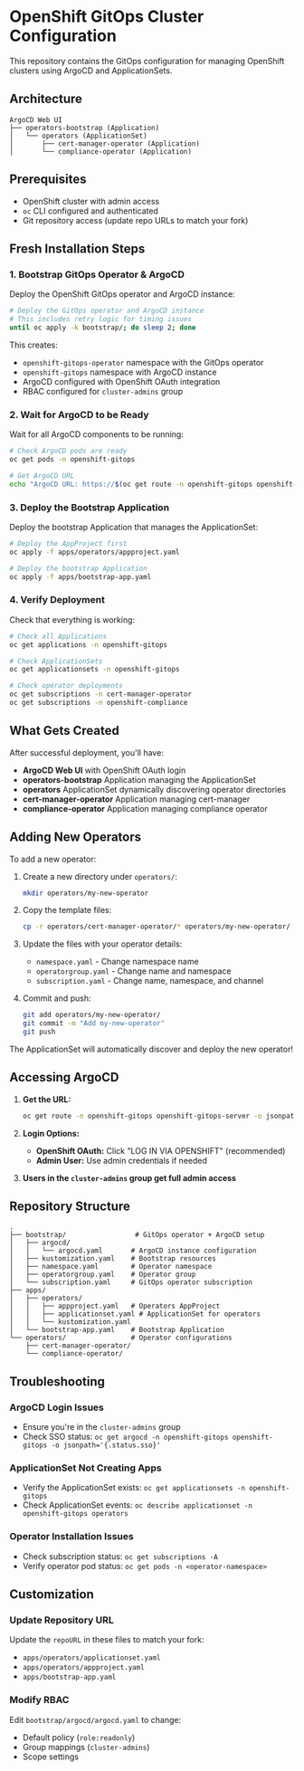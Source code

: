 # OpenShift GitOps Cluster Configuration

This repository contains the GitOps configuration for managing OpenShift clusters using ArgoCD and ApplicationSets.

## Architecture

```
ArgoCD Web UI
├── operators-bootstrap (Application)
│   └── operators (ApplicationSet)
│       ├── cert-manager-operator (Application)
│       └── compliance-operator (Application)
```

## Prerequisites

- OpenShift cluster with admin access
- `oc` CLI configured and authenticated
- Git repository access (update repo URLs to match your fork)

## Fresh Installation Steps

### 1. Bootstrap GitOps Operator & ArgoCD

Deploy the OpenShift GitOps operator and ArgoCD instance:

```bash
# Deploy the GitOps operator and ArgoCD instance
# This includes retry logic for timing issues
until oc apply -k bootstrap/; do sleep 2; done
```

This creates:
- `openshift-gitops-operator` namespace with the GitOps operator
- `openshift-gitops` namespace with ArgoCD instance
- ArgoCD configured with OpenShift OAuth integration
- RBAC configured for `cluster-admins` group

### 2. Wait for ArgoCD to be Ready

Wait for all ArgoCD components to be running:

```bash
# Check ArgoCD pods are ready
oc get pods -n openshift-gitops

# Get ArgoCD URL
echo "ArgoCD URL: https://$(oc get route -n openshift-gitops openshift-gitops-server -o jsonpath='{.spec.host}')"
```

### 3. Deploy the Bootstrap Application

Deploy the bootstrap Application that manages the ApplicationSet:

```bash
# Deploy the AppProject first
oc apply -f apps/operators/appproject.yaml

# Deploy the bootstrap Application
oc apply -f apps/bootstrap-app.yaml
```

### 4. Verify Deployment

Check that everything is working:

```bash
# Check all Applications
oc get applications -n openshift-gitops

# Check ApplicationSets
oc get applicationsets -n openshift-gitops

# Check operator deployments
oc get subscriptions -n cert-manager-operator
oc get subscriptions -n openshift-compliance
```

## What Gets Created

After successful deployment, you'll have:

- **ArgoCD Web UI** with OpenShift OAuth login
- **operators-bootstrap** Application managing the ApplicationSet
- **operators** ApplicationSet dynamically discovering operator directories
- **cert-manager-operator** Application managing cert-manager
- **compliance-operator** Application managing compliance operator

## Adding New Operators

To add a new operator:

1. Create a new directory under `operators/`:
   ```bash
   mkdir operators/my-new-operator
   ```

2. Copy the template files:
   ```bash
   cp -r operators/cert-manager-operator/* operators/my-new-operator/
   ```

3. Update the files with your operator details:
   - `namespace.yaml` - Change namespace name
   - `operatorgroup.yaml` - Change name and namespace
   - `subscription.yaml` - Change name, namespace, and channel

4. Commit and push:
   ```bash
   git add operators/my-new-operator/
   git commit -m "Add my-new-operator"
   git push
   ```

The ApplicationSet will automatically discover and deploy the new operator!

## Accessing ArgoCD

1. **Get the URL:**
   ```bash
   oc get route -n openshift-gitops openshift-gitops-server -o jsonpath='{.spec.host}'
   ```

2. **Login Options:**
   - **OpenShift OAuth:** Click "LOG IN VIA OPENSHIFT" (recommended)
   - **Admin User:** Use admin credentials if needed

3. **Users in the `cluster-admins` group get full admin access**

## Repository Structure

```
.
├── bootstrap/                 # GitOps operator + ArgoCD setup
│   ├── argocd/
│   │   └── argocd.yaml       # ArgoCD instance configuration
│   ├── kustomization.yaml    # Bootstrap resources
│   ├── namespace.yaml        # Operator namespace
│   ├── operatorgroup.yaml    # Operator group
│   └── subscription.yaml     # GitOps operator subscription
├── apps/
│   ├── operators/
│   │   ├── appproject.yaml   # Operators AppProject
│   │   ├── applicationset.yaml # ApplicationSet for operators
│   │   └── kustomization.yaml
│   └── bootstrap-app.yaml    # Bootstrap Application
└── operators/                # Operator configurations
    ├── cert-manager-operator/
    └── compliance-operator/
```

## Troubleshooting

### ArgoCD Login Issues
- Ensure you're in the `cluster-admins` group
- Check SSO status: `oc get argocd -n openshift-gitops openshift-gitops -o jsonpath='{.status.sso}'`

### ApplicationSet Not Creating Apps
- Verify the ApplicationSet exists: `oc get applicationsets -n openshift-gitops`
- Check ApplicationSet events: `oc describe applicationset -n openshift-gitops operators`

### Operator Installation Issues
- Check subscription status: `oc get subscriptions -A`
- Verify operator pod status: `oc get pods -n <operator-namespace>`

## Customization

### Update Repository URL
Update the `repoURL` in these files to match your fork:
- `apps/operators/applicationset.yaml`
- `apps/operators/appproject.yaml`
- `apps/bootstrap-app.yaml`

### Modify RBAC
Edit `bootstrap/argocd/argocd.yaml` to change:
- Default policy (`role:readonly`)
- Group mappings (`cluster-admins`)
- Scope settings